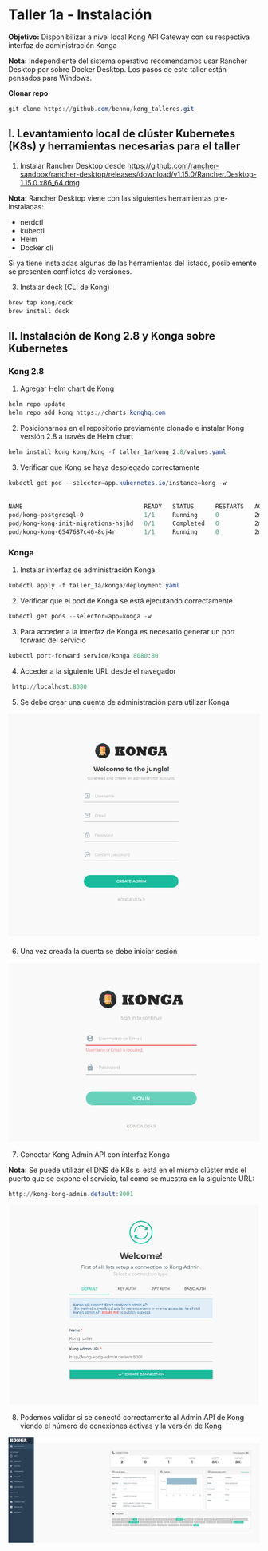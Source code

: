 # Taller 1a - Instalación

**Objetivo:** Disponibilizar a nivel local Kong API Gateway con su respectiva interfaz de administración Konga

**Nota:** Independiente del sistema operativo recomendamos usar Rancher Desktop por sobre Docker Desktop. Los pasos de este taller están pensados para Windows. 

**Clonar repo**

```powershell
git clone https://github.com/bennu/kong_talleres.git
```

## **I. Levantamiento local de clúster Kubernetes (K8s) y herramientas necesarias para el taller**

1. Instalar Rancher Desktop desde https://github.com/rancher-sandbox/rancher-desktop/releases/download/v1.15.0/Rancher.Desktop-1.15.0.x86_64.dmg

**Nota:** Rancher Desktop viene con las siguientes herramientas pre-instaladas:

- nerdctl
- kubectl
- Helm
- Docker cli

Si ya tiene instaladas algunas de las herramientas del listado, posiblemente se presenten conflictos de versiones.

3. Instalar deck (CLI de Kong)

```powershell
brew tap kong/deck
brew install deck
```

## **II. Instalación de Kong 2.8 y Konga sobre Kubernetes**

### Kong 2.8

1. Agregar Helm chart de Kong

```powershell
helm repo update
helm repo add kong https://charts.konghq.com
```

2. Posicionarnos en el repositorio previamente clonado e instalar Kong versión 2.8 a través de Helm chart
   
```powershell
helm install kong kong/kong -f taller_1a/kong_2.8/values.yaml
```

3. Verificar que Kong se haya desplegado correctamente

```powershell
kubectl get pod --selector=app.kubernetes.io/instance=kong -w
```

```powershell

NAME                                  READY   STATUS      RESTARTS   AGE
pod/kong-postgresql-0                 1/1     Running     0          2m11s
pod/kong-kong-init-migrations-hsjhd   0/1     Completed   0          2m11s
pod/kong-kong-6547687c46-8cj4r        1/1     Running     0          2m11s
```

### Konga

1. Instalar interfaz de administración Konga

```powershell
kubectl apply -f taller_1a/konga/deployment.yaml
```

2. Verificar que el pod de Konga se está ejecutando correctamente

```powershell
kubectl get pods --selector=app=konga -w
```

3. Para acceder a la interfaz de Konga es necesario generar un port forward del servicio

```powershell
kubectl port-forward service/konga 8080:80
```

4. Acceder a la siguiente URL desde el navegador

```powershell
 http://localhost:8080
```

5. Se debe crear una cuenta de administración para utilizar Konga

![Untitled](./images/0.png)

6. Una vez creada la cuenta se debe iniciar sesión 

![Untitled](./images/1.png)

7. Conectar Kong Admin API con interfaz Konga

**Nota:** Se puede utilizar el DNS de K8s si está en el mismo clúster más el puerto que se expone el servicio, tal como se muestra en la siguiente URL:

```powershell
http://kong-kong-admin.default:8001
```

![Untitled](./images/2.png)

8. Podemos validar si se conectó correctamente al Admin API de Kong viendo el número de conexiones activas y la versión de Kong 

![Untitled](./images/3.png)
